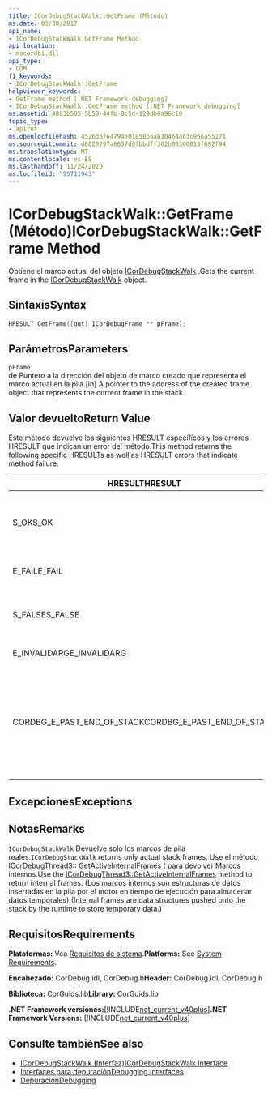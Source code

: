 ```yaml
---
title: ICorDebugStackWalk::GetFrame (Método)
ms.date: 03/30/2017
api_name:
- ICorDebugStackWalk.GetFrame Method
api_location:
- mscordbi.dll
api_type:
- COM
f1_keywords:
- ICorDebugStackWalk::GetFrame
helpviewer_keywords:
- GetFrame method [.NET Framework debugging]
- ICorDebugStackWalk::GetFrame method [.NET Framework debugging]
ms.assetid: 4083b505-5b59-44fb-8c5d-129db6a96c10
topic_type:
- apiref
ms.openlocfilehash: 452635764794e01858baab10464a03c966a55271
ms.sourcegitcommit: d8020797a6657d0fbbdff362b80300815f682f94
ms.translationtype: MT
ms.contentlocale: es-ES
ms.lasthandoff: 11/24/2020
ms.locfileid: "95711943"
---
```

# <a name="icordebugstackwalkgetframe-method"></a><span data-ttu-id="69007-102">ICorDebugStackWalk::GetFrame (Método)</span><span class="sxs-lookup"><span data-stu-id="69007-102">ICorDebugStackWalk::GetFrame Method</span></span>

<span data-ttu-id="69007-103">Obtiene el marco actual del objeto [ICorDebugStackWalk](icordebugstackwalk-interface.md) .</span><span class="sxs-lookup"><span data-stu-id="69007-103">Gets the current frame in the [ICorDebugStackWalk](icordebugstackwalk-interface.md) object.</span></span>  
  
## <a name="syntax"></a><span data-ttu-id="69007-104">Sintaxis</span><span class="sxs-lookup"><span data-stu-id="69007-104">Syntax</span></span>  
  
```cpp  
HRESULT GetFrame([out] ICorDebugFrame ** pFrame);  
```  
  
## <a name="parameters"></a><span data-ttu-id="69007-105">Parámetros</span><span class="sxs-lookup"><span data-stu-id="69007-105">Parameters</span></span>  

 `pFrame`  
 <span data-ttu-id="69007-106">de Puntero a la dirección del objeto de marco creado que representa el marco actual en la pila.</span><span class="sxs-lookup"><span data-stu-id="69007-106">[in] A pointer to the address of the created frame object that represents the current frame in the stack.</span></span>  
  
## <a name="return-value"></a><span data-ttu-id="69007-107">Valor devuelto</span><span class="sxs-lookup"><span data-stu-id="69007-107">Return Value</span></span>  

 <span data-ttu-id="69007-108">Este método devuelve los siguientes HRESULT específicos y los errores HRESULT que indican un error del método.</span><span class="sxs-lookup"><span data-stu-id="69007-108">This method returns the following specific HRESULTs as well as HRESULT errors that indicate method failure.</span></span>  
  
|<span data-ttu-id="69007-109">HRESULT</span><span class="sxs-lookup"><span data-stu-id="69007-109">HRESULT</span></span>|<span data-ttu-id="69007-110">Descripción</span><span class="sxs-lookup"><span data-stu-id="69007-110">Description</span></span>|  
|-------------|-----------------|  
|<span data-ttu-id="69007-111">S_OK</span><span class="sxs-lookup"><span data-stu-id="69007-111">S_OK</span></span>|<span data-ttu-id="69007-112">El tiempo de ejecución devolvió correctamente el marco actual.</span><span class="sxs-lookup"><span data-stu-id="69007-112">The runtime successfully returned the current frame.</span></span>|  
|<span data-ttu-id="69007-113">E_FAIL</span><span class="sxs-lookup"><span data-stu-id="69007-113">E_FAIL</span></span>|<span data-ttu-id="69007-114">No se devolvió el marco actual.</span><span class="sxs-lookup"><span data-stu-id="69007-114">The current frame was not returned.</span></span>|  
|<span data-ttu-id="69007-115">S_FALSE</span><span class="sxs-lookup"><span data-stu-id="69007-115">S_FALSE</span></span>|<span data-ttu-id="69007-116">El marco actual es un marco de pila nativo.</span><span class="sxs-lookup"><span data-stu-id="69007-116">The current frame is a native stack frame.</span></span>|  
|<span data-ttu-id="69007-117">E_INVALIDARG</span><span class="sxs-lookup"><span data-stu-id="69007-117">E_INVALIDARG</span></span>|<span data-ttu-id="69007-118">`pFrame` es null.</span><span class="sxs-lookup"><span data-stu-id="69007-118">`pFrame` is null.</span></span>|  
|<span data-ttu-id="69007-119">CORDBG_E_PAST_END_OF_STACK</span><span class="sxs-lookup"><span data-stu-id="69007-119">CORDBG_E_PAST_END_OF_STACK</span></span>|<span data-ttu-id="69007-120">El puntero de marco ya está al final de la pila; por lo tanto, no se puede tener acceso a ningún fotograma adicional.</span><span class="sxs-lookup"><span data-stu-id="69007-120">The frame pointer is already at the end of the stack; therefore, no additional frames can be accessed.</span></span>|  
  
## <a name="exceptions"></a><span data-ttu-id="69007-121">Excepciones</span><span class="sxs-lookup"><span data-stu-id="69007-121">Exceptions</span></span>  
  
## <a name="remarks"></a><span data-ttu-id="69007-122">Notas</span><span class="sxs-lookup"><span data-stu-id="69007-122">Remarks</span></span>  

 <span data-ttu-id="69007-123">`ICorDebugStackWalk` Devuelve solo los marcos de pila reales.</span><span class="sxs-lookup"><span data-stu-id="69007-123">`ICorDebugStackWalk` returns only actual stack frames.</span></span> <span data-ttu-id="69007-124">Use el método [ICorDebugThread3:: GetActiveInternalFrames (](icordebugthread3-getactiveinternalframes-method.md) para devolver Marcos internos.</span><span class="sxs-lookup"><span data-stu-id="69007-124">Use the [ICorDebugThread3::GetActiveInternalFrames](icordebugthread3-getactiveinternalframes-method.md) method to return internal frames.</span></span> <span data-ttu-id="69007-125">(Los marcos internos son estructuras de datos insertadas en la pila por el motor en tiempo de ejecución para almacenar datos temporales).</span><span class="sxs-lookup"><span data-stu-id="69007-125">(Internal frames are data structures pushed onto the stack by the runtime to store temporary data.)</span></span>  
  
## <a name="requirements"></a><span data-ttu-id="69007-126">Requisitos</span><span class="sxs-lookup"><span data-stu-id="69007-126">Requirements</span></span>  

 <span data-ttu-id="69007-127">**Plataformas:** Vea [Requisitos de sistema](../../get-started/system-requirements.md).</span><span class="sxs-lookup"><span data-stu-id="69007-127">**Platforms:** See [System Requirements](../../get-started/system-requirements.md).</span></span>  
  
 <span data-ttu-id="69007-128">**Encabezado:** CorDebug.idl, CorDebug.h</span><span class="sxs-lookup"><span data-stu-id="69007-128">**Header:** CorDebug.idl, CorDebug.h</span></span>  
  
 <span data-ttu-id="69007-129">**Biblioteca:** CorGuids.lib</span><span class="sxs-lookup"><span data-stu-id="69007-129">**Library:** CorGuids.lib</span></span>  
  
 <span data-ttu-id="69007-130">**.NET Framework versiones:**[!INCLUDE[net_current_v40plus](../../../../includes/net-current-v40plus-md.md)]</span><span class="sxs-lookup"><span data-stu-id="69007-130">**.NET Framework Versions:** [!INCLUDE[net_current_v40plus](../../../../includes/net-current-v40plus-md.md)]</span></span>  
  
## <a name="see-also"></a><span data-ttu-id="69007-131">Consulte también</span><span class="sxs-lookup"><span data-stu-id="69007-131">See also</span></span>

- [<span data-ttu-id="69007-132">ICorDebugStackWalk (Interfaz)</span><span class="sxs-lookup"><span data-stu-id="69007-132">ICorDebugStackWalk Interface</span></span>](icordebugstackwalk-interface.md)
- [<span data-ttu-id="69007-133">Interfaces para depuración</span><span class="sxs-lookup"><span data-stu-id="69007-133">Debugging Interfaces</span></span>](debugging-interfaces.md)
- [<span data-ttu-id="69007-134">Depuración</span><span class="sxs-lookup"><span data-stu-id="69007-134">Debugging</span></span>](index.md)
